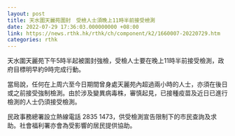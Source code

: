```yaml
---
layout: post
title: 天水圍天麗苑圍封　受檢人士須晚上11時半前接受檢測
date: 2022-07-29 17:36:03.000000000 +08:00
link: https://news.rthk.hk/rthk/ch/component/k2/1660007-20220729.htm
categories: rthk
---
```


天水圍天麗苑下午5時半起被圍封強檢，受檢人士要在晚上11時半前接受檢測，政府目標明早約9時完成行動。

當局說，任何在上周六至今日期間曾身處天麗苑內超過兩小時的人士，亦須在後日或之前接受強制檢測。由於涉及變異病毒株，審慎起見，已接種疫苗及近日已進行檢測的人士仍須接受檢測。

民政事務總署設立熱線電話 2835 1473，供受檢測宣告限制下的市民查詢及求助。社會福利署亦會為受影響的居民提供協助。
